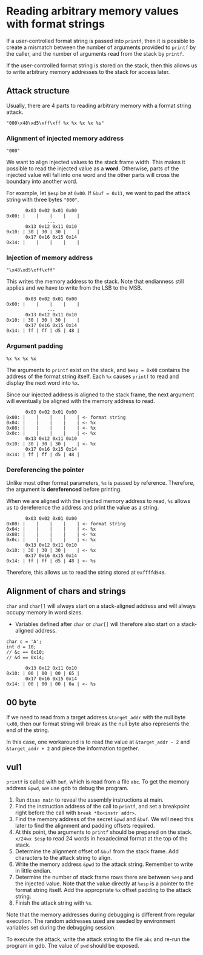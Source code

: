 # Reading arbitrary memory values with format strings

If a user-controlled format string is passed into `printf`, then it is possible to create a mismatch between the number of arguments provided to `printf` by the caller, and the number of arguments read from the stack by `printf`.

If the user-controlled format string is stored on the stack, then this allows us to write arbitrary memory addresses to the stack for access later.

## Attack structure

Usually, there are 4 parts to reading arbitrary memory with a format string attack.

`"000\x48\xd5\xff\xff %x %x %x %x %s"`

### Alignment of injected memory address

`"000"`

We want to align injected values to the stack frame width. This makes it possible to read the injected value as a **word**. Otherwise, parts of the injected value will fall into one word and the other parts will cross the boundary into another word.

For example, let `$esp` be at `0x00`. If `&buf = 0x11`, we want to pad the attack string with three bytes `"000"`.

```
       0x03 0x02 0x01 0x00
0x00: |    |    |    |    |
               ...
       0x13 0x12 0x11 0x10
0x10: | 30 | 30 | 30 |    |
       0x17 0x16 0x15 0x14
0x14: |    |    |    |    |
```

### Injection of memory address

`"\x48\xd5\xff\xff"`

This writes the memory address to the stack. Note that endianness still applies and we have to write from the LSB to the MSB.

```
       0x03 0x02 0x01 0x00
0x00: |    |    |    |    |
               ...
       0x13 0x12 0x11 0x10
0x10: | 30 | 30 | 30 |    |
       0x17 0x16 0x15 0x14
0x14: | ff | ff | d5 | 48 |
```

### Argument padding

`%x %x %x %x`

The arguments to `printf` exist on the stack, and `$esp = 0x00` contains the address of the format string itself. Each `%x` causes `printf` to read and display the next word into `%x`.

Since our injected address is aligned to the stack frame, the next argument will eventually be aligned with the memory address to read.

```
       0x03 0x02 0x01 0x00
0x00: |    |    |    |    | <- format string
0x04: |    |    |    |    | <- %x
0x08: |    |    |    |    | <- %x
0x0c: |    |    |    |    | <- %x
       0x13 0x12 0x11 0x10
0x10: | 30 | 30 | 30 |    | <- %x
       0x17 0x16 0x15 0x14
0x14: | ff | ff | d5 | 48 |
```

### Dereferencing the pointer

Unlike most other format parameters, `%s` is passed by reference. Therefore, the argument is **dereferenced** before printing.

When we are aligned with the injected memory address to read, `%s` allows us to dereference the address and print the value as a string.

```
       0x03 0x02 0x01 0x00
0x00: |    |    |    |    | <- format string
0x04: |    |    |    |    | <- %x
0x08: |    |    |    |    | <- %x
0x0c: |    |    |    |    | <- %x
       0x13 0x12 0x11 0x10
0x10: | 30 | 30 | 30 |    | <- %x
       0x17 0x16 0x15 0x14
0x14: | ff | ff | d5 | 48 | <- %s
```

Therefore, this allows us to read the string stored at `0xffffd548`.

## Alignment of chars and strings

`char` and `char[]` will always start on a stack-aligned address and will always occupy memory in word sizes.

* Variables defined after `char` or `char[]` will therefore also start on a stack-aligned address.

```
char c = 'A';
int d = 10;
// &c == 0x10;
// &d == 0x14;

       0x13 0x12 0x11 0x10
0x10: | 00 | 00 | 00 | 65 |
       0x17 0x16 0x15 0x14
0x14: | 00 | 00 | 00 | 0a | <- %s
```

## 00 byte

If we need to read from a target address `&target_addr` with the null byte `\x00`, then our format string will break as the null byte also represents the end of the string.

In this case, one workaround is to read the value at `&target_addr - 2` and `&target_addr + 2` and piece the information together.

## vul1

`printf` is called with `buf`, which is read from a file `abc`. To get the memory address `&pwd`, we use gdb to debug the program.

1. Run `disas main` to reveal the assembly instructions at main.
2. Find the instruction address of the call to `printf`, and set a breakpoint right before the call with `break *0x<instr addr>`.
3. Find the memory address of the secret `&pwd` and `&buf`. We will need this later to find the alignment and padding offsets required.
4. At this point, the arguments to `printf` should be prepared on the stack. `x/24wx $esp` to read 24 words in hexadecimal format at the top of the stack.
5. Determine the alignment offset of `&buf` from the stack frame. Add characters to the attack string to align.
6. Write the memory address `&pwd` to the attack string. Remember to write in little endian.
7. Determine the number of stack frame rows there are between `%esp` and the injected value. Note that the value directly at `%esp` is a pointer to the format string itself. Add the appropriate `%x` offset padding to the attack string.
8. Finish the attack string with `%s`.

Note that the memory addresses during debugging is different from regular execution. The random addresses used are seeded by environment variables set during the debugging session.

To execute the attack, write the attack string to the file `abc` and re-run the program in gdb. The value of `pwd` should be exposed.

